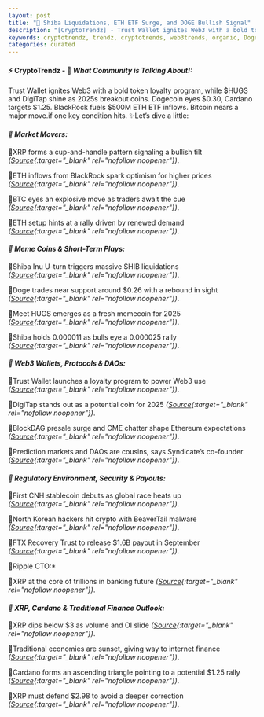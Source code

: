 ```yaml
---
layout: post
title: "🌌 Shiba Liquidations, ETH ETF Surge, and DOGE Bullish Signal"
description: "[CryptoTrendz] - Trust Wallet ignites Web3 with a bold token loyalty program, while $HUGS and DigiTap shine as 2025s breakout coins. Dogecoin eyes $0.30, Cardano targets $1.25. BlackRock fuels $500M ETH ETF inflows. Bitcoin nears a major move.if one key condition hits."
keywords: cryptotrendz, trendz, cryptotrends, web3trends, organic, Dogecoin, XRP, Banking, CTO, ETH, Ethereum, Trading, Token, Memecoin, Crypto, stablecoin
categories: curated
---
```


#### ⚡ CryptoTrendz - 📌 *What Community is Talking About!:*

Trust Wallet ignites Web3 with a bold token loyalty program, while $HUGS and DigiTap shine as 2025s breakout coins. Dogecoin eyes $0.30, Cardano targets $1.25. BlackRock fuels $500M ETH ETF inflows. Bitcoin nears a major move.if one key condition hits. ✨Let’s dive a little:


#### *🔖 Market Movers:*  

🔹XRP forms a cup-and-handle pattern signaling a bullish tilt *([Source](https://s.avyag.com/7m3d){:target="_blank" rel="nofollow noopener"})*.  

🔹ETH inflows from BlackRock spark optimism for higher prices *([Source](https://s.avyag.com/e0ww){:target="_blank" rel="nofollow noopener"})*.  

🔹BTC eyes an explosive move as traders await the cue *([Source](https://s.avyag.com/et6g){:target="_blank" rel="nofollow noopener"})*.  

🔹ETH setup hints at a rally driven by renewed demand *([Source](https://s.avyag.com/kpfi){:target="_blank" rel="nofollow noopener"})*.  

#### *🔖 Meme Coins & Short-Term Plays:*  

🔹Shiba Inu U-turn triggers massive SHIB liquidations *([Source](https://s.avyag.com/nlzj){:target="_blank" rel="nofollow noopener"})*.  

🔹Doge trades near support around $0.26 with a rebound in sight *([Source](https://s.avyag.com/cv7l){:target="_blank" rel="nofollow noopener"})*.  

🔹Meet HUGS emerges as a fresh memecoin for 2025 *([Source](https://s.avyag.com/hotv){:target="_blank" rel="nofollow noopener"})*.  

🔹Shiba holds 0.000011 as bulls eye a 0.000025 rally *([Source](https://s.avyag.com/iegr){:target="_blank" rel="nofollow noopener"})*.  

#### *🔖 Web3 Wallets, Protocols & DAOs:*  

🔹Trust Wallet launches a loyalty program to power Web3 use *([Source](https://s.avyag.com/oaph){:target="_blank" rel="nofollow noopener"})*.  

🔹DigiTap stands out as a potential coin for 2025 *([Source](https://s.avyag.com/6nbv){:target="_blank" rel="nofollow noopener"})*.  

🔹BlockDAG presale surge and CME chatter shape Ethereum expectations *([Source](https://s.avyag.com/yapx){:target="_blank" rel="nofollow noopener"})*.  

🔹Prediction markets and DAOs are cousins, says Syndicate’s co-founder *([Source](https://s.avyag.com/brsz){:target="_blank" rel="nofollow noopener"})*.  

#### *🔖 Regulatory Environment, Security & Payouts:*  

🔹First CNH stablecoin debuts as global race heats up *([Source](https://s.avyag.com/o7ba){:target="_blank" rel="nofollow noopener"})*.  

🔹North Korean hackers hit crypto with BeaverTail malware *([Source](https://s.avyag.com/oiv1){:target="_blank" rel="nofollow noopener"})*.  

🔹FTX Recovery Trust to release $1.6B payout in September *([Source](https://s.avyag.com/unxk){:target="_blank" rel="nofollow noopener"})*.  

🔹Ripple CTO:*  

🔹XRP at the core of trillions in banking future *([Source](https://s.avyag.com/jifm){:target="_blank" rel="nofollow noopener"})*.  

#### *🔖 XRP, Cardano & Traditional Finance Outlook:*  

🔹XRP dips below $3 as volume and OI slide *([Source](https://s.avyag.com/92nt){:target="_blank" rel="nofollow noopener"})*.  

🔹Traditional economies are sunset, giving way to internet finance *([Source](https://s.avyag.com/9xvf){:target="_blank" rel="nofollow noopener"})*.  

🔹Cardano forms an ascending triangle pointing to a potential $1.25 rally *([Source](https://s.avyag.com/9ej8){:target="_blank" rel="nofollow noopener"})*.  

🔹XRP must defend $2.98 to avoid a deeper correction *([Source](https://s.avyag.com/8pwu){:target="_blank" rel="nofollow noopener"})*.